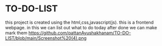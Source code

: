 # TO-DO-LIST
 this project is created using the html,css,javascript(js).
 this is a  frontend webpage.
 in this we can list out what to do today after done we can make mark them 
https://github.com/pattanAyushakhanam/TO-DO-LIST/blob/main/Screenshot%20(4).png


